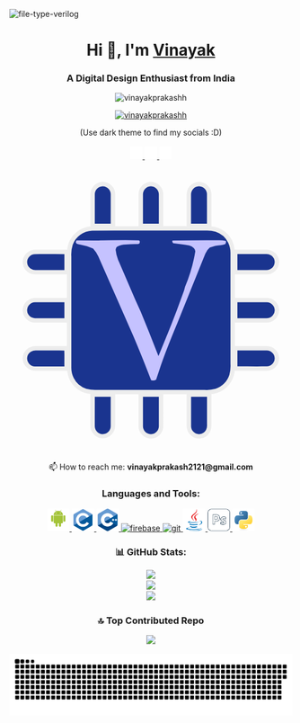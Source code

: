 ![file-type-verilog](https://github.com/user-attachments/assets/a380f1d4-0ace-472d-a41f-d0d181bc98ee)<h1 align="center">Hi 👋, I'm <a href="https://github.com/VinayakPrakashh">Vinayak</a></h1>
<h3 align="center">A Digital Design Enthusiast from India</h3>

<p align="center"> 
  <img src="https://komarev.com/ghpvc/?username=vinayakprakashh&label=Profile%20views&color=0e75b6&style=flat" alt="vinayakprakashh" />
</p>

<p align="center"> 
  <a href="https://github.com/ryo-ma/github-profile-trophy">
    <img src="https://github-profile-trophy.vercel.app/?username=vinayakprakashh" alt="vinayakprakashh" />
  </a>
</p>

<p align="center">
  (Use dark theme to find my socials :D) <br />
  <br />
  <a href="https://linkedin.com/in/vinayak-prakash-22383124a" target="_blank">
    <img alt="Vinayak | LinkedIn" width="22px" src="https://github.com/Aakarsh-B/trying-repos/blob/master/linkedin.svg" />
  </a>

  <a href="https://www.instagram.com/vinayak_prakash_yt?utm_source=qr&igsh=azhiemVjNHpsbGlj" target="_blank">
    <img alt="Vinayak | Instagram" width="22px" src="https://github.com/Aakarsh-B/trying-repos/blob/master/insta.svg" />
  </a>

  <a href="https://x.com/vinayakprakash0?t=T7AjUhbmWno3c8OUuDYS0w&s=08" target="_blank">
    <img alt="Vinayak | Twitter" width="22px" src="https://github.com/Aakarsh-B/trying-repos/blob/master/twitter.svg" />
  </a>
</p>
<svg viewBox="0 0 32 32" xmlns="http://www.w3.org/2000/svg"><path d="m29.007 17.4h.037a1.449 1.449 0 0 0 .938-.316 1.473 1.473 0 0 0 .519-1.031v-.153a1.413 1.413 0 0 0 -1.376-1.3h-.009c-.687 0-1.374 0-2.062 0h-1.554v-2.644h3.513.034a1.411 1.411 0 0 0 1.453-1.356v-.09-.032a1.412 1.412 0 0 0 -.646-1.1 1.455 1.455 0 0 0 -.835-.225h-3.563a2.96 2.96 0 0 0 -.278-1.034 2.909 2.909 0 0 0 -1.7-1.461 2.684 2.684 0 0 0 -.629-.13v-1.581c0-.69 0-1.38 0-2.063a1.414 1.414 0 0 0 -1.368-1.384h-.116a1.4 1.4 0 0 0 -1.319 1.388q0 1.154 0 2.306v1.306h-2.646v-1.519c0-.7 0-1.4 0-2.087a1.41 1.41 0 0 0 -1.347-1.394h-.153a1.408 1.408 0 0 0 -1.3 1.383v2.064 1.561q-1.319 0-2.639 0v-1.62c0-.666 0-1.332 0-1.989a1.366 1.366 0 0 0 -.4-.975 1.4 1.4 0 0 0 -.984-.424h-.077a1.41 1.41 0 0 0 -1.341 1.381v2.049 1.6a2.933 2.933 0 0 0 -2.466 1.9 2.878 2.878 0 0 0 -.161.726h-1.575c-.693 0-1.386 0-2.073 0h-.008a1.413 1.413 0 0 0 -1.376 1.344v.095a1.417 1.417 0 0 0 .575 1.091 1.463 1.463 0 0 0 .887.273h.017 3.522v2.641h-1.553c-.686 0-1.375 0-2.057 0a1.428 1.428 0 0 0 -1.391 1.313v.187a1.4 1.4 0 0 0 1.386 1.3h2.135 1.479v2.65h-.292c-.613-.007-1.226 0-1.838 0h-1.283a1.633 1.633 0 0 0 -.918.211 1.437 1.437 0 0 0 -.669 1.139v.1a1.417 1.417 0 0 0 1.375 1.337h.005q.645 0 1.29 0h2.376a2.832 2.832 0 0 0 1.978 2.5 2.712 2.712 0 0 0 .631.128v1.62 2.025a1.4 1.4 0 1 0 2.8-.092v-3.527h2.645v3.516a1.414 1.414 0 0 0 1.347 1.493h.153a1.411 1.411 0 0 0 1.3-1.385q.006-1.066 0-2.131v-1.484h2.644v3.6a1.423 1.423 0 0 0 1.356 1.4h.119a1.408 1.408 0 0 0 1.16-.741 1.643 1.643 0 0 0 .167-.833v-3.452a2.671 2.671 0 0 0 .62-.128 2.928 2.928 0 0 0 1.886-1.888 2.834 2.834 0 0 0 .123-.613h1.581 2.057.008a1.422 1.422 0 0 0 1.379-1.364v-.118a1.409 1.409 0 0 0 -1.382-1.318c-.718 0-1.436 0-2.154 0h-1.464v-2.645z" fill="#c5c5c5" opacity=".3"/><g fill="#1a348f"><path d="m10.515 2h.056a.91.91 0 0 1 .886.893c.006 1.108 0 2.216 0 3.324-.6 0-1.2 0-1.8 0 0-1.111 0-2.222 0-3.333a.907.907 0 0 1 .858-.884z"/><path d="m15.937 2h.116a.912.912 0 0 1 .846.889c.006 1.109 0 2.219 0 3.329h-1.799c0-1.11 0-2.22 0-3.33a.911.911 0 0 1 .837-.888z"/><path d="m21.392 2h.089a.907.907 0 0 1 .859.881c.007 1.112 0 2.225 0 3.337h-1.8c0-1.109 0-2.217 0-3.326a.912.912 0 0 1 .852-.892z"/><path d="m2 10.518a.908.908 0 0 1 .882-.859c1.112-.007 2.223 0 3.334 0q0 .9 0 1.8c-1.079 0-2.158 0-3.237 0a.983.983 0 0 1 -.6-.173.924.924 0 0 1 -.379-.715z"/><path d="m25.786 9.655h3.233a1 1 0 0 1 .561.143.924.924 0 0 1 .42.716v.058a.933.933 0 0 1 -.3.651.957.957 0 0 1 -.677.234c-1.079 0-2.158 0-3.237 0q0-.901 0-1.802z"/><path d="m2 15.944a.913.913 0 0 1 .888-.842c1.109-.007 2.219 0 3.328 0q0 .9 0 1.8c-1.109 0-2.217 0-3.326 0a.915.915 0 0 1 -.89-.839z"/><path d="m25.786 15.1h3.326a.914.914 0 0 1 .889.835v.117a.946.946 0 0 1 -.331.641.973.973 0 0 1 -.651.207h-3.233q-.001-.9 0-1.8z"/><path d="m2.433 20.678a1.121 1.121 0 0 1 .643-.136c1.043.006 2.086-.006 3.129.006.028.6 0 1.2.012 1.8-1.11 0-2.221 0-3.331 0a.911.911 0 0 1 -.886-.865v-.083a.925.925 0 0 1 .433-.722z"/><path d="m25.786 20.543h3.324a.914.914 0 0 1 .89.847v.09a.911.911 0 0 1 -.888.859c-1.109.007-2.218 0-3.326 0 0-.596-.001-1.196 0-1.796z"/><path d="m9.656 25.781h1.8v3.243a.957.957 0 0 1 -.235.677.931.931 0 0 1 -.653.3h-.052a.907.907 0 0 1 -.86-.882c-.005-1.113.002-2.225 0-3.338z"/><path d="m15.1 25.781h1.8v3.33a.914.914 0 0 1 -.836.889h-.116a.94.94 0 0 1 -.619-.306.962.962 0 0 1 -.228-.673q-.001-1.621-.001-3.24z"/><path d="m20.547 29.106c0-1.108 0-2.217 0-3.325h1.8v3.144a1.178 1.178 0 0 1 -.105.59.92.92 0 0 1 -.756.484h-.086a.911.911 0 0 1 -.853-.893z"/><path d="m24.732 8.349a2.429 2.429 0 0 0 -1.422-1.218 3.245 3.245 0 0 0 -1.056-.131c-4.3.008-8.6-.011-12.905.01a2.436 2.436 0 0 0 -2.192 1.596 3.611 3.611 0 0 0 -.157 1.328q0 6.25 0 12.5a2.673 2.673 0 0 0 .268 1.219 2.431 2.431 0 0 0 1.42 1.217 3.756 3.756 0 0 0 1.239.13h12.143a3.762 3.762 0 0 0 1.243-.127 2.429 2.429 0 0 0 1.562-1.573 3.8 3.8 0 0 0 .125-1.229q0-6.25 0-12.5a2.686 2.686 0 0 0 -.268-1.222z"/></g><path d="m7.5 8.307.084-.2q.968 0 1.935.024h.394q.179 0 .394-.012.776-.036 2.807-.036.406 0 .788.006t.741.018a.234.234 0 0 1 .108.108l-.024.191q-.072.119-.358.119h-.1a10.3 10.3 0 0 0 -1.1.054 2.179 2.179 0 0 0 -1 .245.432.432 0 0 0 -.155.346 4.05 4.05 0 0 0 .394 1.4l1.818 4.217.634 1.4q.921 2.222 1.819 4.539.1.251.179.454l.8-1.959q.62-1.481 1.252-3.154l.823-2.246q.024-.072.131-.478a17.026 17.026 0 0 0 1.157-4 .561.561 0 0 0 -.161-.364 1.165 1.165 0 0 0 -.52-.3 7.723 7.723 0 0 0 -.932-.143l-.884-.108a.337.337 0 0 1 -.108-.2l.036-.1 3.87-.036h1.278a3.1 3.1 0 0 1 .885.084l.012.1a.641.641 0 0 1 -.072.251 2.449 2.449 0 0 1 -.526.119 3.6 3.6 0 0 0 -1.244.281 1.815 1.815 0 0 0 -.5.687l-3.134 7.765q-1.466 3.5-2.086 5.423l-.345 1.039a.531.531 0 0 1 -.263.1 1.383 1.383 0 0 1 -.3-.036q-1.422-3.676-2.318-5.681l-3.654-8.304a3.247 3.247 0 0 0 -.591-.89 5.463 5.463 0 0 0 -1.379-.424 4.347 4.347 0 0 1 -.466-.119.326.326 0 0 1 -.119-.18z" fill="#c5c2ff"/></svg>

<p align="center">📫 How to reach me: <strong>vinayakprakash2121@gmail.com</strong></p>

<h3 align="center">Languages and Tools:</h3>
<p align="center">
  <a href="https://developer.android.com" target="_blank" rel="noreferrer">
    <img src="https://raw.githubusercontent.com/devicons/devicon/master/icons/android/android-original-wordmark.svg" alt="android" width="40" height="40"/>
  </a>
  <a href="https://www.cprogramming.com/" target="_blank" rel="noreferrer">
    <img src="https://raw.githubusercontent.com/devicons/devicon/master/icons/c/c-original.svg" alt="c" width="40" height="40"/>
  </a>
  <a href="https://www.w3schools.com/cpp/" target="_blank" rel="noreferrer">
    <img src="https://raw.githubusercontent.com/devicons/devicon/master/icons/cplusplus/cplusplus-original.svg" alt="cplusplus" width="40" height="40"/>
  </a>
  <a href="https://firebase.google.com/" target="_blank" rel="noreferrer">
    <img src="https://www.vectorlogo.zone/logos/firebase/firebase-icon.svg" alt="firebase" width="40" height="40"/>
  </a>
  <a href="https://git-scm.com/" target="_blank" rel="noreferrer">
    <img src="https://www.vectorlogo.zone/logos/git-scm/git-scm-icon.svg" alt="git" width="40" height="40"/>
  </a>
  <a href="https://www.java.com" target="_blank" rel="noreferrer">
    <img src="https://raw.githubusercontent.com/devicons/devicon/master/icons/java/java-original.svg" alt="java" width="40" height="40"/>
  </a>
  <a href="https://www.photoshop.com/en" target="_blank" rel="noreferrer">
    <img src="https://raw.githubusercontent.com/devicons/devicon/master/icons/photoshop/photoshop-line.svg" alt="photoshop" width="40" height="40"/>
  </a>
  <a href="https://www.python.org" target="_blank" rel="noreferrer">
    <img src="https://raw.githubusercontent.com/devicons/devicon/master/icons/python/python-original.svg" alt="python" width="40" height="40"/>
  </a>
</p>

<h3 align="center">📊 GitHub Stats:</h3>
<p align="center">
  <img src="https://github-readme-stats.vercel.app/api?username=VinayakPrakashh&theme=dark&hide_border=true&include_all_commits=false&count_private=false" /><br/>
  <img src="https://nirzak-streak-stats.vercel.app/?user=VinayakPrakashh&theme=dark&hide_border=true" /><br/>
  <img src="https://github-readme-stats.vercel.app/api/top-langs/?username=VinayakPrakashh&theme=dark&hide_border=true&include_all_commits=false&count_private=false&layout=compact" />
</p>

<h3 align="center">🔝 Top Contributed Repo</h3>
<p align="center">
  <img src="https://github-contributor-stats.vercel.app/api?username=VinayakPrakashh&limit=5&theme=dark&combine_all_yearly_contributions=true" />
</p>
<img src="https://raw.githubusercontent.com/VinayakPrakashh/VinayakPrakashh/output/snake.svg" alt="Snake animation" />

###

